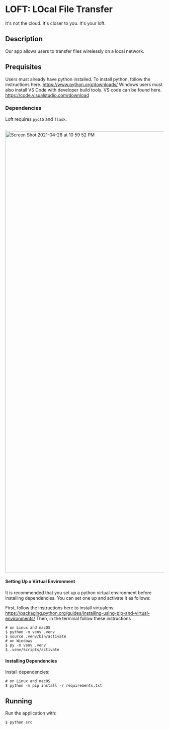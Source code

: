 # LOFT: LOcal File Transfer #
It's not the cloud. It's closer to you. It's your loft.

## Description ##
Our app allows users to transfer files wirelessly on a local network.

## Prequisites ##
Users must already have python installed. To install python, follow the instructions here. https://www.python.org/downloads/
Windows users must also install VS Code with developer build tools. VS code can be found here. https://code.visualstudio.com/download

### Dependencies ###
Loft requires `pyqt5` and `flask`.

.<img width="1403" alt="Screen Shot 2021-04-28 at 10 59 52 PM" src="https://user-images.githubusercontent.com/46585109/116508086-730ffe00-a875-11eb-81b5-538db2590ee5.png">

#### Setting Up a Virtual Environment ####
It is recommended that you set up a python virtual environment before installing
dependencies. You can set one up and activate it as follows:

First, follow the instructions here to install virtualenv. https://packaging.python.org/guides/installing-using-pip-and-virtual-environments/
Then, in the terminal follow these instructions

```
# on Linux and macOS
$ python -m venv .venv
$ source .venv/bin/activate
# on Windows
$ py -m venv .venv
$ .venv/Scripts/activate
```

#### Installing Dependencies ####
Install dependencies:
```
# on Linux and macOS
$ python -m pip install -r requirements.txt
```

## Running ##
Run the application with:
```
$ python src
```

